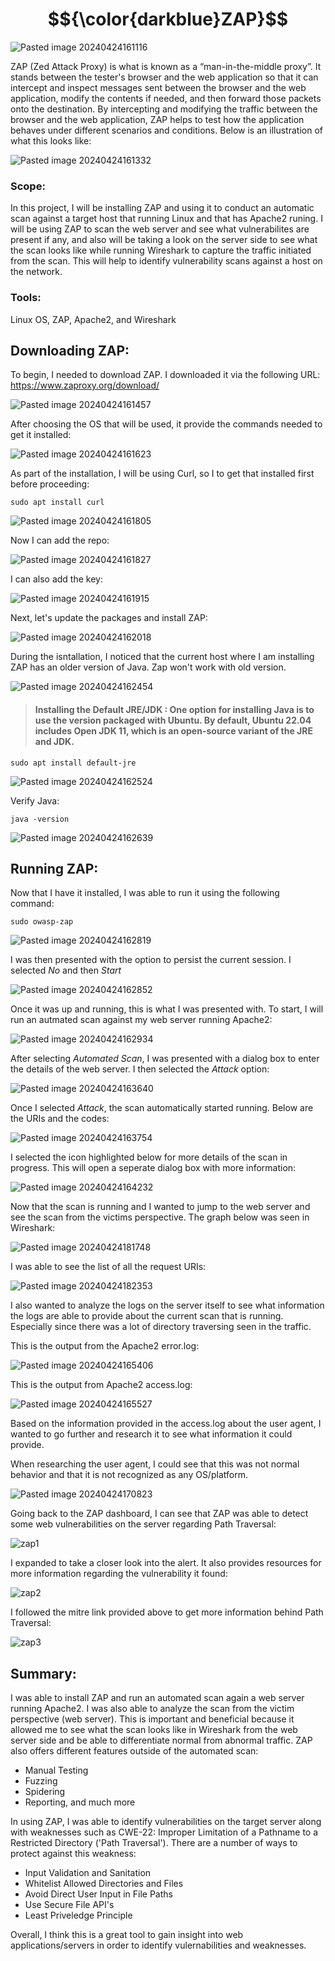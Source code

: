 # $${\color{darkblue}ZAP}$$

![Pasted image 20240424161116](https://github.com/lm3nitro/Projects/assets/55665256/b7946686-0ee5-4730-b63a-dfcab2af58e3)

ZAP (Zed Attack Proxy) is what is known as a “man-in-the-middle proxy”. It stands between the tester's browser and the web application so that it can intercept and inspect messages sent between the browser and the web application, modify the contents if needed, and then forward those packets onto the destination. By intercepting and modifying the traffic between the browser and the web application, ZAP helps to test how the application behaves under different scenarios and conditions. Below is an illustration of what this looks like:

![Pasted image 20240424161332](https://github.com/lm3nitro/Projects/assets/55665256/491fb004-c9f1-4ef8-b5c5-d37c1cf9ce5c)

### Scope:
In this project, I will be installing ZAP and using it to conduct an automatic scan against a target host that running Linux and that has Apache2 runing. I will be using ZAP to scan the web server and see what vulnerabilites are present if any, and also will be taking a look on the server side to see what the scan looks like while running Wireshark to capture the traffic initiated from the scan. This will help to identify vulnerability scans against a host on the network.  

### Tools:
Linux OS, ZAP, Apache2, and Wireshark

## Downloading ZAP:

To begin, I needed to download ZAP. I downloaded it via the following URL: https://www.zaproxy.org/download/

![Pasted image 20240424161457](https://github.com/lm3nitro/Projects/assets/55665256/0ed8a041-911a-48e8-8a8f-dfec01e18103)

After choosing the OS that will be used, it provide the commands needed to get it installed:

![Pasted image 20240424161623](https://github.com/lm3nitro/Projects/assets/55665256/a957740d-aa71-44a3-a29f-0ac412d94cf9)

As part of the installation, I will be using Curl, so I to get that installed first before proceeding:
```
sudo apt install curl
```
![Pasted image 20240424161805](https://github.com/lm3nitro/Projects/assets/55665256/c6f78d5b-7d67-49e6-8c64-7564ae1b853f)

Now I can add the repo:

![Pasted image 20240424161827](https://github.com/lm3nitro/Projects/assets/55665256/80cb840b-a942-4602-80e8-8c9e3369aa96)

I can also add the key:

![Pasted image 20240424161915](https://github.com/lm3nitro/Projects/assets/55665256/5d75ab7e-bbd4-48da-8bf8-c718bfad17b2)

Next, let's update the packages and install ZAP:

![Pasted image 20240424162018](https://github.com/lm3nitro/Projects/assets/55665256/1370b8f3-4aeb-4375-bd20-7f83e911c97e)

During the isntallation, I noticed that the current host where I am installing ZAP has an older version of Java. Zap won't work with old version.

![Pasted image 20240424162454](https://github.com/lm3nitro/Projects/assets/55665256/8d2e8ab3-13af-4ea7-8ff9-9fadbe47a9e8)

>#### Installing the Default JRE/JDK : One option for installing Java is to use the version packaged with Ubuntu. By default, Ubuntu 22.04 includes Open JDK 11, which is an open-source variant of the JRE and JDK.

```
sudo apt install default-jre
```

![Pasted image 20240424162524](https://github.com/lm3nitro/Projects/assets/55665256/83bc0f1f-2c67-46b9-ba3d-086f3ccd3b5e)

Verify Java:

```
java -version
```

![Pasted image 20240424162639](https://github.com/lm3nitro/Projects/assets/55665256/c1eda971-a207-43bd-ae1a-76716087181f)

## Running ZAP:

Now that I have it installed, I was able to run it using the following command:

```
sudo owasp-zap
```

![Pasted image 20240424162819](https://github.com/lm3nitro/Projects/assets/55665256/4335aa25-3afc-4b40-9a63-9f822338751f)

I was then presented with the option to persist the current session. I selected *No* and then *Start*

![Pasted image 20240424162852](https://github.com/lm3nitro/Projects/assets/55665256/e4c3b1eb-a59e-4785-8066-42c2f734f635)

Once it was up and running, this is what I was presented with. To start, I will run an autmated scan against my web server running Apache2:

![Pasted image 20240424162934](https://github.com/lm3nitro/Projects/assets/55665256/03cca604-3de9-4d92-8325-78bf723b6aba)

After selecting *Automated Scan*, I was presented with a dialog box to enter the details of the web server. I then selected the *Attack* option:

![Pasted image 20240424163640](https://github.com/lm3nitro/Projects/assets/55665256/ef5e0084-ff93-48df-996f-655d784e8cc0)

Once I selected *Attack*, the scan automatically started running. Below are the URIs and the codes:

![Pasted image 20240424163754](https://github.com/lm3nitro/Projects/assets/55665256/2f46534b-4833-4a80-9b03-a00c9b67143f)

I selected the icon highlighted below for more details of the scan in progress. This will open a seperate dialog box with more information:

![Pasted image 20240424164232](https://github.com/lm3nitro/Projects/assets/55665256/2f7e80bd-d654-4c7a-a5f3-a2f04fd09bf8)

Now that the scan is running and I wanted to jump to the web server and see the scan from the victims perspective. The graph below was seen in Wireshark:

![Pasted image 20240424181748](https://github.com/lm3nitro/Projects/assets/55665256/35ba6941-4847-4baa-8534-0c832a432827)

I was able to see the list of all the request URIs:

![Pasted image 20240424182353](https://github.com/lm3nitro/Projects/assets/55665256/20dd739f-b7f0-4bd2-b66c-157a06b42238)

I also wanted to analyze the logs on the server itself to see what information the logs are able to provide about the current scan that is running. Especially since there was a lot of directory traversing seen in the traffic. 

This is the output from the Apache2 error.log:

![Pasted image 20240424165406](https://github.com/lm3nitro/Projects/assets/55665256/94ec6205-151d-4fd3-bc82-a0b7a496a328)

This is the output from Apache2 access.log:

![Pasted image 20240424165527](https://github.com/lm3nitro/Projects/assets/55665256/ce5abbc3-fc2f-4b43-b967-ab040dd9951d)

Based on the information provided in the access.log about the user agent, I wanted to go further and research it to see what information it could provide. 

When researching the user agent, I could see that this was not normal behavior and that it is not recognized as any OS/platform. 

![Pasted image 20240424170823](https://github.com/lm3nitro/Projects/assets/55665256/a6816fc2-e022-47ac-ae7e-467c7fbec39d)

Going back to the ZAP dashboard, I can see that ZAP was able to detect some web vulnerabilities on the server regarding Path Traversal:

![zap1](https://github.com/lm3nitro/Projects/assets/55665256/e26173c4-590c-4d7f-b63e-58b7aa791958)

I expanded to take a closer look into the alert. It also provides resources for more information regarding the vulnerability it found:

![zap2](https://github.com/lm3nitro/Projects/assets/55665256/23cf1390-2def-4949-9381-b86cc2a2323f)

I followed the mitre link provided above to get more information behind Path Traversal:

![zap3](https://github.com/lm3nitro/Projects/assets/55665256/015482ae-0bf4-4076-a416-70e601999bf9)

## Summary:

I was able to install ZAP and run an automated scan again a web server running Apache2. I was also able to analyze the scan from the victim perspective (web server). This is important and beneficial because it allowed me to see what the scan looks like in Wireshark from the web server side and be able to differentiate normal from abnormal traffic. ZAP also offers different features outside of the automated scan:

+ Manual Testing
+ Fuzzing
+ Spidering
+ Reporting, and much more

In using ZAP, I was able to identify vulnerabilities on the target server along with weaknesses such as CWE-22: Improper Limitation of a Pathname to a Restricted Directory ('Path Traversal'). There are a number of ways to protect against this weakness:

+ Input Validation and Sanitation
+ Whitelist Allowed Directories and Files
+ Avoid Direct User Input in File Paths
+ Use Secure File API's
+ Least Priveledge Principle

Overall, I think this is a great tool to gain insight into web applications/servers in order to identify vulernabilities and weaknesses. 
